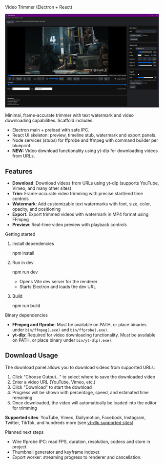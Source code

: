 Video Trimmer (Electron + React)

![Screenshot](screenshot.jpeg)

Minimal, frame-accurate trimmer with text watermark and video downloading capabilities. Scaffold includes:

- Electron main + preload with safe IPC.
- React UI skeleton: preview, timeline stub, watermark and export panels.
- Node services (stubs) for ffprobe and ffmpeg with command builder per blueprint.
- **NEW:** Video download functionality using yt-dlp for downloading videos from URLs.

## Features

- **Download**: Download videos from URLs using yt-dlp (supports YouTube, Vimeo, and many other sites)
- **Trim**: Frame-accurate video trimming with precise start/end time controls
- **Watermark**: Add customizable text watermarks with font, size, color, opacity, and positioning
- **Export**: Export trimmed videos with watermark in MP4 format using FFmpeg
- **Preview**: Real-time video preview with playback controls

Getting started

1) Install dependencies

   npm install

2) Run in dev

   npm run dev

   - Opens Vite dev server for the renderer
   - Starts Electron and loads the dev URL

3) Build

   npm run build

Binary dependencies

- **FFmpeg and ffprobe**: Must be available on PATH, or place binaries under `bin/ffmpeg(.exe)` and `bin/ffprobe(.exe)`.
- **yt-dlp**: Required for video downloading functionality. Must be available on PATH, or place binary under `bin/yt-dlp(.exe)`.


## Download Usage

The download panel allows you to download videos from supported URLs:

1. Click "Choose Output..." to select where to save the downloaded video
2. Enter a video URL (YouTube, Vimeo, etc.)
3. Click "Download" to start the download
4. Progress will be shown with percentage, speed, and estimated time remaining
5. Once downloaded, the video will automatically be loaded into the editor for trimming

**Supported sites**: YouTube, Vimeo, Dailymotion, Facebook, Instagram, Twitter, TikTok, and hundreds more (see [yt-dlp supported sites](https://github.com/yt-dlp/yt-dlp/blob/master/supportedsites.md)).

Planned next steps

- Wire ffprobe IPC: read FPS, duration, resolution, codecs and store in project.
- Thumbnail generator and keyframe indexer.
- Export worker: streaming progress to renderer and cancellation.


